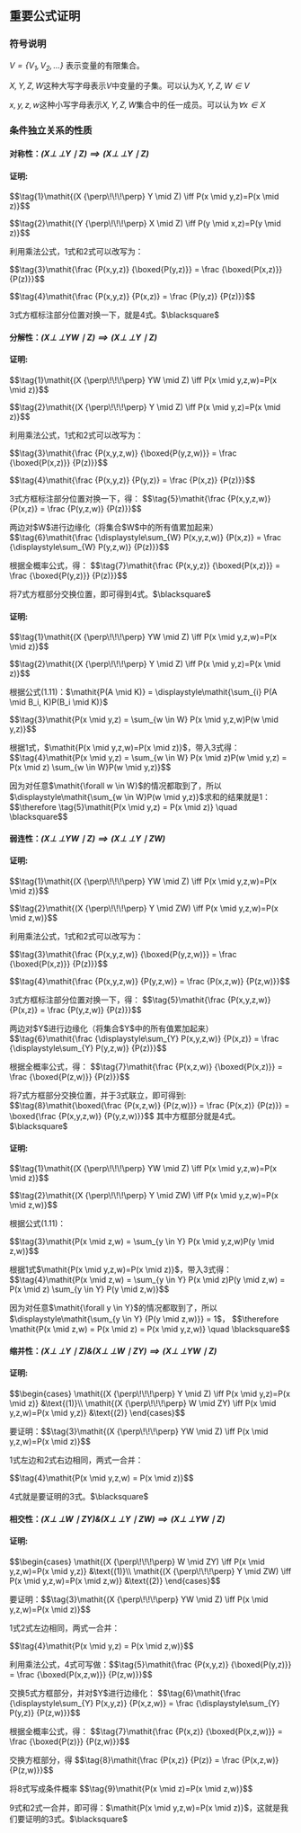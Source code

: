 ## 重要公式证明

### 符号说明

$\mathit{V = \{V_1, V_2, \dots\}}$ 表示变量的有限集合。

$\mathit{X, Y, Z, W}$这种大写字母表示$\mathit{V}$中变量的子集。可以认为$\mathit{X, Y, Z, W \in V}$

$\mathit{x, y, z, w}$这种小写字母表示$\mathit{X, Y, Z, W}$集合中的任一成员。可以认为$\mathit{\forall x \in X}$

### 条件独立关系的性质

#### 对称性：$\mathit{(X {\perp\!\!\!\perp} Y \mid Z) \implies (X {\perp\!\!\!\perp} Y \mid Z)}$


<div class="alert alert-success" role="alert">
  <h4 class="alert-heading">证明:</h4>
    <p>$$\tag{1}\mathit{(X {\perp\!\!\!\perp} Y \mid Z) \iff P(x \mid y,z)=P(x \mid z)}$$</p>
    <p>$$\tag{2}\mathit{(Y {\perp\!\!\!\perp} X \mid Z) \iff P(y \mid x,z)=P(y \mid z)}$$</p>
	<p>利用乘法公式，1式和2式可以改写为：</p>
    <p>$$\tag{3}\mathit{\frac {P(x,y,z)} {\boxed{P(y,z)}} = \frac {\boxed{P(x,z)}} {P(z)}}$$</p>
    <p>$$\tag{4}\mathit{\frac {P(x,y,z)} {P(x,z)} = \frac {P(y,z)} {P(z)}}$$</p>
    <p>
        3式方框标注部分位置对换一下，就是4式。$\blacksquare$
    </p>
</div>
<p></p>

#### 分解性：$\mathit{(X {\perp\!\!\!\perp} YW \mid Z) \implies (X {\perp\!\!\!\perp} Y \mid Z)}$

<div class="alert alert-success" role="alert">
  <h4 class="alert-heading">证明:</h4>
    <p>$$\tag{1}\mathit{(X {\perp\!\!\!\perp} YW \mid Z) \iff P(x \mid y,z,w)=P(x \mid z)}$$</p>
    <p>$$\tag{2}\mathit{(X {\perp\!\!\!\perp} Y \mid Z) \iff P(x \mid y,z)=P(x \mid z)}$$</p>
	<p>利用乘法公式，1式和2式可以改写为：</p>
    <p>$$\tag{3}\mathit{\frac {P(x,y,z,w)} {\boxed{P(y,z,w)}} = \frac {\boxed{P(x,z)}} {P(z)}}$$</p>
    <p>$$\tag{4}\mathit{\frac {P(x,y,z)} {P(y,z)} = \frac {P(x,z)} {P(z)}}$$</p>
    <p>3式方框标注部分位置对换一下，得：
        $$\tag{5}\mathit{\frac {P(x,y,z,w)} {P(x,z)} = \frac {P(y,z,w)} {P(z)}}$$
    </p>
    <p>
        两边对$W$进行边缘化（将集合$W$中的所有值累加起来）
        $$\tag{6}\mathit{\frac {\displaystyle\sum_{W} P(x,y,z,w)} {P(x,z)} = \frac {\displaystyle\sum_{W} P(y,z,w)} {P(z)}}$$
    </p>
    <p>
        根据全概率公式，得：
        $$\tag{7}\mathit{\frac {P(x,y,z)} {\boxed{P(x,z)}} = \frac {\boxed{P(y,z)}} {P(z)}}$$
    </p>
    <p>
        将7式方框部分交换位置，即可得到4式。$\blacksquare$
    </p>
</div>
<p></p>

<div class="alert alert-success" role="alert">
  <h4 class="alert-heading">证明:</h4>
    <p>$$\tag{1}\mathit{(X {\perp\!\!\!\perp} YW \mid Z) \iff P(x \mid y,z,w)=P(x \mid z)}$$</p>
    <p>$$\tag{2}\mathit{(X {\perp\!\!\!\perp} Y \mid Z) \iff P(x \mid y,z)=P(x \mid z)}$$</p>
	<p>根据公式(1.11)：$\mathit{P(A \mid K)} = \displaystyle\mathit{\sum_{i} P(A \mid B_i, K)P(B_i \mid K)}$</p>
    <p>$$\tag{3}\mathit{P(x \mid y,z) = \sum_{w \in W} P(x \mid y,z,w)P(w \mid y,z)}$$</p>
    <p>根据1式，$\mathit{P(x \mid y,z,w)=P(x \mid z)}$，带入3式得：
        $$\tag{4}\mathit{P(x \mid y,z) = \sum_{w \in W} P(x \mid z)P(w \mid y,z) = P(x \mid z) \sum_{w \in W}P(w \mid y,z)}$$
    </p>
    <p>
        因为对任意$\mathit{\forall w \in W}$的情况都取到了，所以$\displaystyle\mathit{\sum_{w \in W}P(w \mid y,z)}$求和的结果就是1：
        $$\therefore \tag{5}\mathit{P(x \mid y,z) = P(x \mid z)} \quad \blacksquare$$
    </p>
</div>
<p></p>

#### 弱连性：$\mathit{(X {\perp\!\!\!\perp} Y W\mid Z) \implies (X {\perp\!\!\!\perp} Y \mid ZW)}$

<div class="alert alert-success" role="alert">
  <h4 class="alert-heading">证明:</h4>
    <p>$$\tag{1}\mathit{(X {\perp\!\!\!\perp} YW \mid Z) \iff P(x \mid y,z,w)=P(x \mid z)}$$</p>
    <p>$$\tag{2}\mathit{(X {\perp\!\!\!\perp} Y \mid ZW) \iff P(x \mid y,z,w)=P(x \mid z,w)}$$</p>
	<p>利用乘法公式，1式和2式可以改写为：</p>
    <p>$$\tag{3}\mathit{\frac {P(x,y,z,w)} {\boxed{P(y,z,w)}} = \frac {\boxed{P(x,z)}} {P(z)}}$$</p>
    <p>$$\tag{4}\mathit{\frac {P(x,y,z,w)} {P(y,z,w)} = \frac {P(x,z,w)} {P(z,w)}}$$</p>
    <p>3式方框标注部分位置对换一下，得：
        $$\tag{5}\mathit{\frac {P(x,y,z,w)} {P(x,z)} = \frac {P(y,z,w)} {P(z)}}$$
    </p>
    <p>
        两边对$Y$进行边缘化（将集合$Y$中的所有值累加起来）
        $$\tag{6}\mathit{\frac {\displaystyle\sum_{Y} P(x,y,z,w)} {P(x,z)} = \frac {\displaystyle\sum_{Y} P(y,z,w)} {P(z)}}$$
    </p>
    <p>
        根据全概率公式，得：
        $$\tag{7}\mathit{\frac {P(x,z,w)} {\boxed{P(x,z)}} = \frac {\boxed{P(z,w)}} {P(z)}}$$
    </p>
    <p>
        将7式方框部分交换位置，并于3式联立，即可得到:
        $$\tag{8}\mathit{\boxed{\frac {P(x,z,w)} {P(z,w)}} = \frac {P(x,z)} {P(z)}} = \boxed{\frac {P(x,y,z,w)} {P(y,z,w)}}$$
        其中方框部分就是4式。$\blacksquare$
    </p>
</div>
<p></p>

<div class="alert alert-success" role="alert">
  <h4 class="alert-heading">证明:</h4>
    <p>$$\tag{1}\mathit{(X {\perp\!\!\!\perp} YW \mid Z) \iff P(x \mid y,z,w)=P(x \mid z)}$$</p>
    <p>$$\tag{2}\mathit{(X {\perp\!\!\!\perp} Y \mid ZW) \iff P(x \mid y,z,w)=P(x \mid z,w)}$$</p>
	<p>根据公式(1.11)：</p>
    <p>$$\tag{3}\mathit{P(x \mid z,w) = \sum_{y \in Y} P(x \mid y,z,w)P(y \mid z,w)}$$</p>
    <p>根据1式$\mathit{P(x \mid y,z,w)=P(x \mid z)}$，带入3式得：
        $$\tag{4}\mathit{P(x \mid z,w) = \sum_{y \in Y} P(x \mid z)P(y \mid z,w) = P(x \mid z) \sum_{y \in Y} P(y \mid z,w)}$$
    </p>
    <p>
        因为对任意$\mathit{\forall y \in Y}$的情况都取到了，所以$\displaystyle\mathit{\sum_{y \in Y} {P(y \mid z,w)}} = 1$，
        $$\therefore \mathit{P(x \mid z,w) = P(x \mid z) = P(x \mid y,z,w)} \quad \blacksquare$$
    </p>
</div>
<p></p>

#### 缩并性：$\mathit{(X {\perp\!\!\!\perp} Y \mid Z) \& (X {\perp\!\!\!\perp} W \mid ZY) \implies (X {\perp\!\!\!\perp} YW \mid Z)}$

<div class="alert alert-success" role="alert">
  <h4 class="alert-heading">证明:</h4>
    <p>
        $$\begin{cases} \mathit{(X {\perp\!\!\!\perp} Y \mid Z) \iff P(x \mid y,z)=P(x \mid z)}  &\text{(1)}\\ \mathit{(X {\perp\!\!\!\perp} W \mid ZY) \iff P(x \mid y,z,w)=P(x \mid y,z)} &\text{(2)} \end{cases}$$
    </p>
    <p>要证明：$$\tag{3}\mathit{(X {\perp\!\!\!\perp} YW \mid Z) \iff P(x \mid y,z,w)=P(x \mid z)}$$</p>
	<p>1式左边和2式右边相同，两式一合并：</p>
    <p>$$\tag{4}\mathit{P(x \mid y,z,w) = P(x \mid z)}$$</p>
    <p>4式就是要证明的3式。$\blacksquare$</p>
</div>
<p></p>

#### 相交性：$\mathit{(X {\perp\!\!\!\perp} W \mid ZY) \& (X {\perp\!\!\!\perp} Y \mid ZW) \implies (X {\perp\!\!\!\perp} YW \mid Z)}$

<div class="alert alert-success" role="alert">
  <h4 class="alert-heading">证明:</h4>
    <p>
        $$\begin{cases} \mathit{(X {\perp\!\!\!\perp} W \mid ZY) \iff P(x \mid y,z,w)=P(x \mid y,z)}  &\text{(1)}\\ \mathit{(X {\perp\!\!\!\perp} Y \mid ZW) \iff P(x \mid y,z,w)=P(x \mid z,w)} &\text{(2)} \end{cases}$$
    </p>
    <p>要证明：$$\tag{3}\mathit{(X {\perp\!\!\!\perp} YW \mid Z) \iff P(x \mid y,z,w)=P(x \mid z)}$$</p>
	<p>1式2式左边相同，两式一合并：</p>
    <p>$$\tag{4}\mathit{P(x \mid y,z) = P(x \mid z,w)}$$</p>
    <p>利用乘法公式，4式可写做：$$\tag{5}\mathit{\frac {P(x,y,z)} {\boxed{P(y,z)}} = \frac {\boxed{P(x,z,w)}} {P(z,w)}}$$</p>
    <p>交换5式方框部分，并对$Y$进行边缘化：
        $$\tag{6}\mathit{\frac {\displaystyle\sum_{Y} P(x,y,z)} {P(x,z,w)} = \frac {\displaystyle\sum_{Y} P(y,z)} {P(z,w)}}$$
    </p>
    <p>根据全概率公式，得：
        $$\tag{7}\mathit{\frac {P(x,z)} {\boxed{P(x,z,w)}} = \frac {\boxed{P(z)}} {P(z,w)}}$$
    </p>
    <p>交换方框部分，得
        $$\tag{8}\mathit{\frac {P(x,z)} {P(z)} = \frac {P(x,z,w)} {P(z,w)}}$$
    </p>
    <p>将8式写成条件概率
        $$\tag{9}\mathit{P(x \mid z)=P(x \mid z,w)}$$
    </p>
    <p>9式和2式一合并，即可得：$\mathit{P(x \mid y,z,w)=P(x \mid z)}$，这就是我们要证明的3式。$\blacksquare$</p>
</div>


